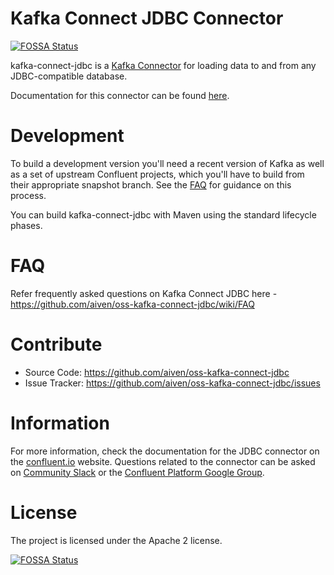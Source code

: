 # Kafka Connect JDBC Connector
[![FOSSA Status](https://app.fossa.io/api/projects/git%2Bhttps%3A%2F%2Fgithub.com%2Fconfluentinc%2Fkafka-connect-jdbc.svg?type=shield)](https://app.fossa.io/projects/git%2Bhttps%3A%2F%2Fgithub.com%2Fconfluentinc%2Fkafka-connect-jdbc?ref=badge_shield)


kafka-connect-jdbc is a [Kafka Connector](http://kafka.apache.org/documentation.html#connect)
for loading data to and from any JDBC-compatible database.

Documentation for this connector can be found [here](http://docs.confluent.io/current/connect/connect-jdbc/docs/index.html).

# Development

To build a development version you'll need a recent version of Kafka as
well as a set of upstream Confluent projects, which you'll have to build
from their appropriate snapshot branch. See the
[FAQ](https://github.com/aiven/oss-kafka-connect-jdbc/wiki/FAQ) for
guidance on this process.

You can build kafka-connect-jdbc with Maven using the standard lifecycle phases.

# FAQ

Refer frequently asked questions on Kafka Connect JDBC here -
https://github.com/aiven/oss-kafka-connect-jdbc/wiki/FAQ

# Contribute

- Source Code: https://github.com/aiven/oss-kafka-connect-jdbc
- Issue Tracker: https://github.com/aiven/oss-kafka-connect-jdbc/issues

# Information

For more information, check the documentation for the JDBC connector on the [confluent.io](https://docs.confluent.io/current/connect/kafka-connect-jdbc/index.html) website. Questions related to the connector can be asked on [Community Slack](https://launchpass.com/confluentcommunity) or the [Confluent Platform Google Group](https://groups.google.com/forum/#!topic/confluent-platform/).

# License

The project is licensed under the Apache 2 license.


[![FOSSA Status](https://app.fossa.io/api/projects/git%2Bhttps%3A%2F%2Fgithub.com%2Fconfluentinc%2Fkafka-connect-jdbc.svg?type=large)](https://app.fossa.io/projects/git%2Bhttps%3A%2F%2Fgithub.com%2Fconfluentinc%2Fkafka-connect-jdbc?ref=badge_large)
